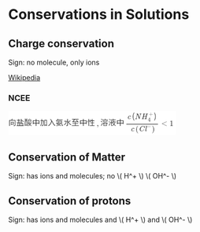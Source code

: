 # Conservations in Solutions

## Charge conservation

Sign: no molecule, only ions

[Wikipedia](https://web.archive.org/web/20201221114100/https://en.wikipedia.org/wiki/Charge_conservation)

### NCEE

![1](Conservations-in-solutions/NCEE-1-1.png)

## Conservation of Matter

Sign: has ions and molecules; no \\( H^+ \\) \\( OH^- \\)

## Conservation of protons

Sign: has ions and molecules and \\( H^+ \\) and \\( OH^- \\)
